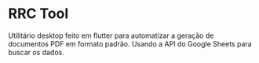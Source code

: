 # RRC Tool

Utilitário desktop feito em flutter para automatizar a geração de documentos PDF em formato padrão.
Usando a API do Google Sheets para buscar os dados.